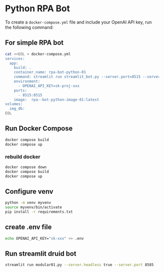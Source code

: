 # Python RPA Bot

To create a `docker-compose.yml` file and include your OpenAI API key, run the following command:

## For simple RPA bot

```bash
cat <<EOL > docker-compose.yml
services:
  app:
    build: .
    container_name: rpa-bot-python-01
    command: streamlit run streamlit_bot.py --server.port=8515 --server.address=0.0.0.0
    environment:
      - OPENAI_API_KEY=sk-proj-xxx
    ports:
      - 8515:8515
    image:  rpa--bot-python-image-01:latest
volumes:
  img_db:
EOL
```

## Run Docker Compose

```bash
docker compose build 
docker compose up
```

### rebuild docker

```bash
docker compose down
docker compose build
docker compose up
```

## Configure venv

```bash
python -m venv myvenv
source myvenv/bin/activate
pip install -r requirements.txt
```

## create .env file

```bash
echo OPENAI_API_KEY="sk-xxx" >> .env
```

## Run streamlit druid bot

```bash
streamlit run modular01.py --server.headless true --server.port 8585
```
